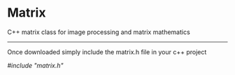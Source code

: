 # Matrix
C++ matrix class for image processing and matrix mathematics

<hr />

Once downloaded simply include the matrix.h file in your c++ project

<em>#include "matrix.h"<em />

